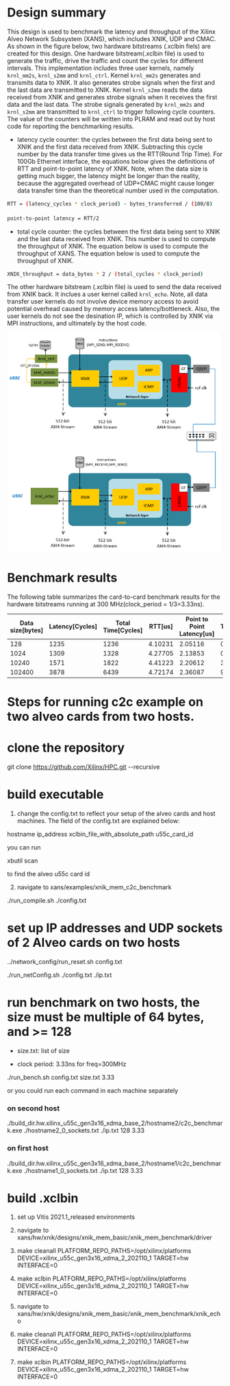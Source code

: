 # Design summary

This design is used to benchmark the latency and throughput of the Xilinx Alveo Network Subsystem (XANS), which includes XNIK, UDP and CMAC. As shown in the figure below, two hardware bitstreams (.xclbin fiels) are created for this design. One hardware bitstream(.xclbin file) is used to generate the traffic, drive the traffic and count the cycles for different intervals. This implementation includes three user kernels, namely `krnl_mm2s`, `krnl_s2mm` and `krnl_ctrl`. Kernel `krnl_mm2s` generates and transmits data to XNIK. It also generates strobe signals when the first and the last data are transmitted to XNIK. Kernel `krnl_s2mm` reads the data received from XNIK and generates strobe signals when it receives the first data and the last data. The strobe signals generated by `krnl_mm2s` and `krnl_s2mm` are transmitted to `krnl_ctrl` to trigger following cycle counters. The value of the counters will be written into PLRAM and read out by host code for reporting the benchmarking results.

* latency cycle counter: the cycles between the first data being sent to XNIK and the first data received from XNIK. Subtracting this cycle number by the data transfer time gives us the RTT(Round Trip Time). For 100Gb Ethernet interface, the equations below gives the definitions of RTT and point-to-point latency of XNIK. Note, when the data size is getting much bigger, the latency might be longer than the reality, because the aggregated overhead of UDP+CMAC might cause longer data transfer time than the theoretical number used in the computation.

```sh
RTT = (latency_cycles * clock_period) - bytes_transferred / (100/8)

point-to-point latency = RTT/2
```
* total cycle counter: the cycles between the first data being sent to XNIK and the last data received from XNIK. This number is used to compute the throughput of XNIK. The equation below is used to compute the throughput of XANS. The equation below is used to compute the throughput of XNIK.

```sh
XNIK_throughput = data_bytes * 2 / (total_cycles * clock_period)
```

The other hardware bitstream (.xclbin file) is used to send the data received from XNIK back. It inclues a user kernel called `krnl_echo`. Note, all data transfer user kernels do not involve device memory access to avoid potential overhead caused by memory access latency/bottleneck. Also, the user kernels do not see the desination IP, which is controlled by XNIK via MPI instructions, and ultimately by the host code.

![](img/xnik_mem_c2c_benchmark.png)

# Benchmark results

The following table summarizes the card-to-card benchmark results for the hardware bitstreams running at 300 MHz(clock_period = 1/3=3.33ns).

|Data size[bytes] | Latency[Cycles] | Total Time[Cycles] | RTT[us] | Point to Point Latency[us] | Throughput[GB/Sec] |
|-----------------|-----------------|--------------------|---------|----------------------------|--------------------|
|128              | 1235            | 1236               | 4.10231 | 2.05116                    | 0.0621981          |
|1024             | 1309            | 1328               | 4.27705 | 2.13853                    | 0.463114           |
|10240            | 1571            | 1822               | 4.41223 | 2.20612                    | 3.37549            |
|102400           | 3878            | 6439               | 4.72174 | 2.36087                    | 9.55141            |

# Steps for running c2c example on two alveo cards from two hosts. 

# clone the repository

git clone  https://github.com/Xilinx/HPC.git  --recursive

# build executable

1. change the config.txt to reflect your setup of the alveo cards and host machines. The
field of the config.txt are explained below:

hostname ip_address xclbin_file_with_absolute_path u55c_card_id

you can run 

xbutil scan

to find the alveo u55c card id


2. navigate to xans/examples/xnik_mem_c2c_benchmark

./run_compile.sh ./config.txt

# set up IP addresses and UDP sockets of 2 Alveo cards on two hosts 

../network_config/run_reset.sh config.txt

./run_netConfig.sh ./config.txt ./ip.txt

# run benchmark on two hosts, the size must be multiple of 64 bytes, and >= 128

- size.txt: list of size

- clock period: 3.33ns for freq=300MHz 

./run_bench.sh config.txt size.txt 3.33

or you could run each command in each machine separately

### on second host

./build_dir.hw.xilinx_u55c_gen3x16_xdma_base_2/hostname2/c2c_benchmark.exe ./hostname2_0_sockets.txt ./ip.txt 128 3.33

### on first host

./build_dir.hw.xilinx_u55c_gen3x16_xdma_base_2/hostname1/c2c_benchmark.exe ./hostname1_0_sockets.txt ./ip.txt 128 3.33

# build .xclbin

1. set up Vitis 2021.1_released environments

2. navigate to xans/hw/xnik/designs/xnik_mem_basic/xnik_mem_benchmark/driver

3. make cleanall PLATFORM_REPO_PATHS=/opt/xilinx/platforms DEVICE=xilinx_u55c_gen3x16_xdma_2_202110_1 TARGET=hw INTERFACE=0

4. make xclbin PLATFORM_REPO_PATHS=/opt/xilinx/platforms DEVICE=xilinx_u55c_gen3x16_xdma_2_202110_1 TARGET=hw INTERFACE=0

5. navigate to xans/hw/xnik/designs/xnik_mem_basic/xnik_mem_benchmark/xnik_echo

6. make cleanall PLATFORM_REPO_PATHS=/opt/xilinx/platforms DEVICE=xilinx_u55c_gen3x16_xdma_2_202110_1 TARGET=hw INTERFACE=0

7. make xclbin PLATFORM_REPO_PATHS=/opt/xilinx/platforms DEVICE=xilinx_u55c_gen3x16_xdma_2_202110_1 TARGET=hw INTERFACE=0
